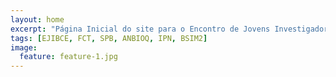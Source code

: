 ```yaml
---
layout: home
excerpt: "Página Inicial do site para o Encontro de Jovens Investigadores em Biologia Computacional Estrutural"
tags: [EJIBCE, FCT, SPB, ANBIOQ, IPN, BSIM2]
image:
  feature: feature-1.jpg
---
```

